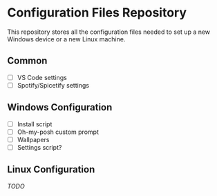 # Configuration Files Repository

This repository stores all the configuration files needed to set up a new Windows device or a new Linux machine.

## Common
- [ ] VS Code settings
- [ ] Spotify/Spicetify settings

## Windows Configuration
- [ ] Install script
- [ ] Oh-my-posh custom prompt
- [ ] Wallpapers
- [ ] Settings script?

## Linux Configuration
*TODO*
